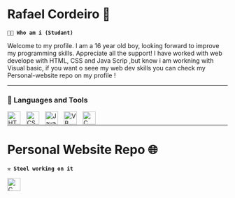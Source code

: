 # Rafael Cordeiro 👋

**`🧑‍💻 Who am i (Studant)`**

Welcome to my profile. I am a 16 year old boy, looking forward to improve my programming skills. Appreciate all the support!
I have worked with web develope with HTML, CSS and Java Scrip ,but know i am workning with Visual basic, if you want o seee 
my web dev skills you can check my Personal-website repo on my profile !

---

### 🧰 Languages and Tools
<img align="left" alt="HTML" width="30px" style="padding-right:10px;" src="https://cdn.jsdelivr.net/gh/devicons/devicon/icons/html5/html5-plain.svg" />
<img align="left" alt="CSS" width="30px" style="padding-right:10px;" src="https://cdn.jsdelivr.net/gh/devicons/devicon/icons/css3/css3-plain.svg" />
<img align="left" alt="JavaScript" width="30px" style="padding-right:10px;" src="https://cdn.jsdelivr.net/gh/devicons/devicon/icons/javascript/javascript-plain.svg" />
<img align="left" alt="VB" width="30px" style="padding-right:10px;" src="https://cdn.jsdelivr.net/gh/devicons/devicon/icons/visualstudio/visualstudio-plain.svg" />
<img align="left" alt="C" width="30px" style="padding-right:10px;" src="https://cdn.jsdelivr.net/gh/devicons/devicon/icons/cplusplus/cplusplus-line.svg" /><br>
           
---

# Personal Website Repo 🌐

**`⚒️ Steel working on it `**

<img align="left" alt="C" width="30px" style="padding-right:10px;" src="C:\Users\rafae\Downloads\website2.png" /><br>

